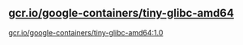 
[gcr.io/google-containers/tiny-glibc-amd64](https://hub.docker.com/r/anjia0532/google-containers.tiny-glibc-amd64/tags/)
-----


[gcr.io/google-containers/tiny-glibc-amd64:1.0](https://hub.docker.com/r/anjia0532/google-containers.tiny-glibc-amd64/tags/)


